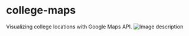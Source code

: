 # college-maps
Visualizing college locations with Google Maps API.
![Image description](link-to-image)
